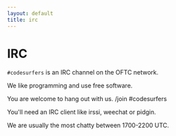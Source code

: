 ```yaml
---
layout: default
title: irc
---
```


# IRC

`#codesurfers` is an IRC channel on the OFTC network.

We like programming and use free software.

You are welcome to hang out with us.
/join #codesurfers

You'll need an IRC client like irssi, weechat or pidgin.

We are usually the most chatty between 1700-2200 UTC.
